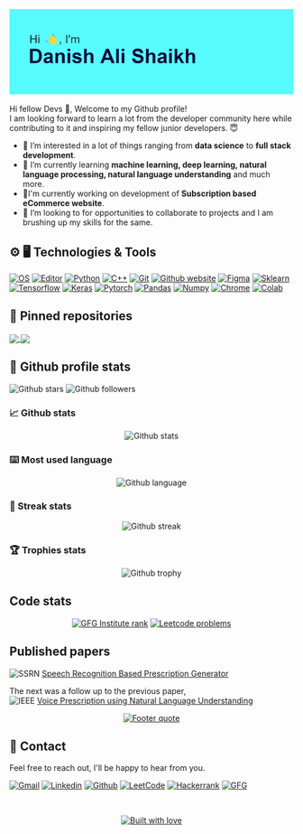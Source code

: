 <p align="center">
  <img src="images\user_header.png" alt="User header">
</p>

Hi fellow Devs :wave:, Welcome to my Github profile!  
I am looking forward to learn a lot from the developer community here while contributing to it and inspiring my fellow junior developers. :innocent:

- 👀 I’m interested in a lot of things ranging from **data science** to **full stack development**.
- 🌱 I’m currently learning **machine learning, deep learning, natural language processing, natural language understanding** and much more.
- 🔭I'm currently working on development of **Subscription based eCommerce website**.
- 💞️ I’m looking to for opportunities to collaborate to projects and I am brushing up my skills for the same.

## :gear: :desktop_computer: Technologies & Tools
[![OS][os-shield]][os-url]
[![Editor][editor-shield]][editor-url]
[![Python][python-shield]][python-url]
[![C++][c++-shield]][c++-url]
[![Git][git-shield]][git-url]
[![Github website][github-website-shield]][github-url]
[![Figma][figma-shield]][figma-url]
[![Sklearn][sklearn-shield]][sklearn-url]
[![Tensorflow][tensorflow-shield]][tensorflow-url]
[![Keras][keras-shield]][keras-url]
[![Pytorch][pytorch-shield]][pytorch-url]
[![Pandas][pandas-shield]][pandas-url]
[![Numpy][numpy-shield]][numpy-url]
[![Chrome][chrome-shield]][chrome-url]
[![Colab][colab-shield]][colab-url]

## :pushpin: Pinned repositories
<!-- PINNED REPOSITORIES -->
<a href="https://github.com/DAShaikh10/Tic-Tac-Toe">
  <img align="center" src="https://github-readme-stats.vercel.app/api/pin/?username=DAShaikh10&repo=Tic-Tac-Toe&theme=yeblu"/>
</a>
<a href="https://github.com/DAShaikh10/Turtle-Logos">
  <img align="center" src="https://github-readme-stats.vercel.app/api/pin/?username=DAShaikh10&repo=Turtle-Logos&theme=yeblu"/>
</a>

## :page_facing_up: Github profile stats
<!-- ![Visitors][visitors-badge] -->
![Github stars][github-stars-shield]
![Github followers][github-followers-shield]

### :chart_with_upwards_trend: Github stats
<div align="center">

  <a>![Github stats][github-stats]</a>

</div>

### :keyboard: Most used language
<div align="center">

  <a>![Github language][github-language]</a>

</div>

### :dart: Streak stats
<div align="center">

  <a>![Github streak][github-streak]</a>

</div>

### :trophy: Trophies stats
<div align="center">

  <a>![Github trophy][github-trophy]</a>

</div>

## Code stats  
<div align="center">

  <a href="">[![GFG Institute rank][gfg-rank-shield]][gfg-url]</a>
  <a href="">[![Leetcode problems][leetcode-problems-badge]][leetcode-url]</a>

</div>

## Published papers
![SSRN][ssrn-shield] [Speech Recognition Based Prescription Generator][ssrn-paper-url]  

The next was a follow up to the previous paper,  
![IEEE][ieee-shield] [Voice Prescription using Natural Language Understanding][ieee-paper-url]

<div align="center">

  <a href="https://github.com/DAShaikh10">![Footer quote][quote-url]</a>

</div>

## :signal_strength: Contact
Feel free to reach out, I'll be happy to hear from you.

<!-- SOCIAL SHIELDS -->
[![Gmail][gmail-shield]][gmail-url]
[![Linkedin][linkedin-shield]][linkedin-url]
[![Github][github-shield]][github-url]
[![LeetCode][leetcode-shield]][leetcode-url]
[![Hackerrank][hackerrank-shield]][hackerrank-url]
[![GFG][gfg-shield]][gfg-url]

<br>

<!-- FOOTER QUOTE -->
<div align="center">

  <a href="https://github.com/DAShaikh10">![Built with love][built-with-love-badge]</a>

</div>

<!-- MARKDOWN LINKS & IMAGES -->
[leetcode-problems-badge]: https://badges.peiyuan.ch/leetcode/DAShaikh/solved?color=orange&logo=leetcode
[gfg-rank-shield]: https://img.shields.io/badge/Institute%20Rank-22-green?labelColor=white&logo=geeksforgeeks&style=flat
[os-shield]: https://img.shields.io/badge/OS-Windows-informational?style=flat&logo=windows&color=8eaec6
[os-url]: https://www.microsoft.com/en-in/windows?r=1
[editor-shield]: https://img.shields.io/badge/Editor-VS_Code-informational?style=flat&logo=visual-studio-code&logoColor=blue&color=0066b8
[editor-url]: https://code.visualstudio.com
[python-shield]: https://img.shields.io/badge/Code-Python-informational?style=flat&logo=python&logoColor=ffdc51&color=1e415e
[python-url]: https://www.python.org
[c++-shield]: https://img.shields.io/badge/Code-C++-informational?style=flat&logo=c%2B%2B
[c++-url]: https://isocpp.org
[git-shield]: https://img.shields.io/badge/Version%20Control-Git-informational?style=flat&logo=git&color=db5638
[git-url]: https://git-scm.com
[github-website-shield]: https://img.shields.io/badge/-Github-informational?style=flat&logo=github&color=000000
[figma-shield]: https://img.shields.io/badge/-Figma-informational?style=flat&logo=figma&color=white
[figma-url]: https://www.figma.com
[sklearn-shield]: https://img.shields.io/badge/scikit--learn-%23F7931E.svg?style=flat&logo=scikit-learn&logoColor=white
[sklearn-url]: https://scikit-learn.org
[tensorflow-shield]: https://img.shields.io/badge/-Tensorflow-informational?style=flat&logo=tensorflow
[tensorflow-url]: https://www.tensorflow.org
[keras-shield]: https://img.shields.io/badge/-Keras-informational?style=flat&logo=keras&color=d00000
[keras-url]: https://keras.io
[pytorch-shield]: https://img.shields.io/badge/-Pytorch-informational?style=flat&logo=pytorch&color=white
[pytorch-url]: https://pytorch.org
[pandas-shield]: https://img.shields.io/badge/-Pandas-informational?style=flat&logo=pandas
[pandas-url]: https://pandas.pydata.org
[numpy-shield]: https://img.shields.io/badge/-Numpy-informational?style=flat&logo=numpy&logoColor=blue&color=white
[numpy-url]: https://numpy.org
[chrome-shield]: https://img.shields.io/badge/-Chrome-red?style=flat&logo=google-chrome&logoColor=black
[chrome-url]: https://www.google.com/intl/en_us/chrome
[colab-shield]: https://img.shields.io/badge/-Colab-white?style=flat&logo=google-colab&logoColor=orange
[colab-url]: https://colab.research.google.com
[visitors-badge]: https://visitor-badge.glitch.me/badge?page_id=DAShaikh10
[github-stars-shield]: https://img.shields.io/github/stars/DAShaikh10?style=social
[github-followers-shield]: https://img.shields.io/github/followers/DAShaikh10?style=social
[github-stats]: https://github-readme-stats.vercel.app/api?username=DAShaikh10&theme=yeblu&show_icons=true&include_all_commits=true&count_private=true&cache_seconds=7200
[github-language]: https://github-readme-stats.vercel.app/api/top-langs/?username=DAShaikh10&theme=yeblu
[github-streak]: https://github-readme-streak-stats.herokuapp.com/?user=DAShaikh10&theme=yeblu
[github-trophy]: https://github-profile-trophy.vercel.app/?username=DAShaikh10&theme=algolia
[ssrn-shield]: https://img.shields.io/badge/-SSRN-informational?style=flat&logo=ssrn&logoColor=darkblue&color=white
[ssrn-paper-url]: https://papers.ssrn.com/sol3/papers.cfm?abstract_id=3867738
[ieee-shield]: https://img.shields.io/badge/IEEE-informational?style=flat&logo=ieee
[ieee-paper-url]: https://ieeexplore.ieee.org/document/9807998
[gmail-shield]: https://img.shields.io/badge/-Danish%20Ali-grey?style=flat&logo=gmail
[gmail-url]: mailto:D.A.Shaikh10@gmail.com
[linkedin-shield]: https://img.shields.io/badge/-Danish%20Ali-blue?style=flat&logo=linkedin&logoColor=white
[linkedin-url]: https://www.linkedin.com/in/danish-ali-shaikh
[github-shield]: https://img.shields.io/badge/-Danish%20Ali-black?style=flat&logo=github
[github-url]: https://github.com/DAShaikh10
[quote-url]: https://quotes-github-readme.vercel.app/api?type=horizontal&theme=algolia
[leetcode-shield]: https://img.shields.io/badge/-Danish%20Ali-grey?style=flat&logo=leetcode
[leetcode-url]: https://leetcode.com/DAShaikh
[hackerrank-shield]: https://img.shields.io/badge/-Danish%20Ali-black?style=flat&logo=hackerrank
[hackerrank-url]: https://www.hackerrank.com/d_a_shaikh10
[gfg-shield]: https://img.shields.io/badge/-Danish%20Ali-darkgreen?style=flat&labelColor=white&logo=geeksforgeeks
[gfg-url]: https://auth.geeksforgeeks.org/user/dashaikh/profile
[built-with-love-badge]: http://ForTheBadge.com/images/badges/built-with-love.svg